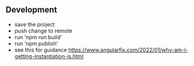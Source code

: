 ## Development

- save the project
- push change to remote
- run 'npm run build'
- run 'npm publish'
- see this for guidance https://www.angularfix.com/2022/01/why-am-i-getting-instantiation-is.html

